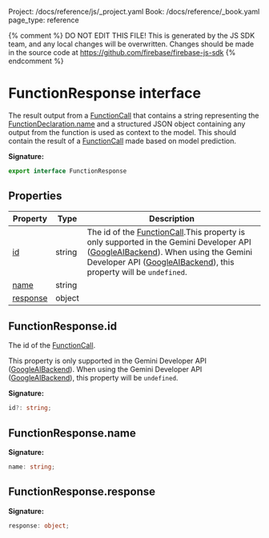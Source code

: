 Project: /docs/reference/js/_project.yaml
Book: /docs/reference/_book.yaml
page_type: reference

{% comment %}
DO NOT EDIT THIS FILE!
This is generated by the JS SDK team, and any local changes will be
overwritten. Changes should be made in the source code at
https://github.com/firebase/firebase-js-sdk
{% endcomment %}

# FunctionResponse interface
The result output from a [FunctionCall](./ai.functioncall.md#functioncall_interface) that contains a string representing the [FunctionDeclaration.name](./ai.functiondeclaration.md#functiondeclarationname) and a structured JSON object containing any output from the function is used as context to the model. This should contain the result of a [FunctionCall](./ai.functioncall.md#functioncall_interface) made based on model prediction.

<b>Signature:</b>

```typescript
export interface FunctionResponse 
```

## Properties

|  Property | Type | Description |
|  --- | --- | --- |
|  [id](./ai.functionresponse.md#functionresponseid) | string | The id of the [FunctionCall](./ai.functioncall.md#functioncall_interface)<!-- -->.<!-- -->This property is only supported in the Gemini Developer API ([GoogleAIBackend](./ai.googleaibackend.md#googleaibackend_class)<!-- -->). When using the Gemini Developer API ([GoogleAIBackend](./ai.googleaibackend.md#googleaibackend_class)<!-- -->), this property will be <code>undefined</code>. |
|  [name](./ai.functionresponse.md#functionresponsename) | string |  |
|  [response](./ai.functionresponse.md#functionresponseresponse) | object |  |

## FunctionResponse.id

The id of the [FunctionCall](./ai.functioncall.md#functioncall_interface)<!-- -->.

This property is only supported in the Gemini Developer API ([GoogleAIBackend](./ai.googleaibackend.md#googleaibackend_class)<!-- -->). When using the Gemini Developer API ([GoogleAIBackend](./ai.googleaibackend.md#googleaibackend_class)<!-- -->), this property will be `undefined`<!-- -->.

<b>Signature:</b>

```typescript
id?: string;
```

## FunctionResponse.name

<b>Signature:</b>

```typescript
name: string;
```

## FunctionResponse.response

<b>Signature:</b>

```typescript
response: object;
```
